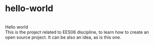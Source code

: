 # hello-world
<br>Hello world</br>
This is the project related to EES06 discipline, to learn how to create an open source project. It can be also an idea, as is this one.
